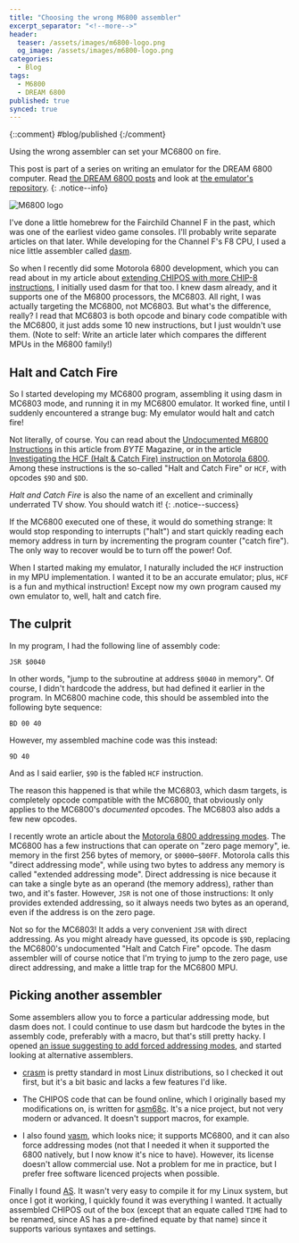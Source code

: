```yaml
---
title: "Choosing the wrong M6800 assembler"
excerpt_separator: "<!--more-->"
header: 
  teaser: /assets/images/m6800-logo.png
  og_image: /assets/images/m6800-logo.png
categories:
  - Blog
tags:
  - M6800
  - DREAM 6800
published: true
synced: true
---
```

{::comment}
#blog/published
{:/comment}

Using the wrong assembler can set your MC6800 on fire.
<!--more-->

This post is part of a series on writing an emulator for the DREAM 6800 computer. Read [the DREAM 6800 posts](/tags/#dream-6800) and look at [the emulator's repository](https://github.com/tobiasvl/drom).
{: .notice--info}

![M6800 logo](../../assets/images/m6800-logo.png)

I've done a little homebrew for the Fairchild Channel F in the past, which was one of the earliest video game consoles. I'll probably write separate articles on that later. While developing for the Channel F's F8 CPU, I used a nice little assembler called [dasm](https://github.com/dasm-assembler/dasm).

So when I recently did some Motorola 6800 development, which you can read about in my article about [extending CHIPOS with more CHIP-8 instructions](/blog/chipos-hacking), I initially used dasm for that too. I knew dasm already, and it supports one of the M6800 processors, the MC6803. All right, I was actually targeting the MC6800, not MC6803. But what's the difference, really? I read that MC6803 is both opcode and binary code compatible with the MC6800, it just adds some 10 new instructions, but I just wouldn't use them. (Note to self: Write an article later which compares the different MPUs in the M6800 family!)

Halt and Catch Fire
-------------------

So I started developing my MC6800 program, assembling it using dasm in MC6803 mode, and running it in my MC6800 emulator. It worked fine, until I suddenly encountered a strange bug: My emulator would halt and catch fire!

Not literally, of course. You can read about the [Undocumented M6800 Instructions](http://spivey.oriel.ox.ac.uk/wiki3/images/1/1a/Undoc6800.pdf) in this article from _BYTE_ Magazine, or in the article [Investigating the HCF (Halt & Catch Fire) instruction on Motorola 6800](https://x86.fr/investigating-the-halt-and-catch-fire-instruction-on-motorola-6800/). Among these instructions is the so-called "Halt and Catch Fire" or `HCF`, with opcodes `$9D` and `$DD`.

_Halt and Catch Fire_ is also the name of an excellent and criminally underrated TV show. You should watch it!
{: .notice--success}

If the MC6800 executed one of these, it would do something strange: It would stop responding to interrupts ("halt") and start quickly reading each memory address in turn by incrementing the program counter ("catch fire"). The only way to recover would be to turn off the power! Oof.

When I started making my emulator, I naturally included the `HCF` instruction in my MPU implementation. I wanted it to be an accurate emulator; plus, `HCF` is a fun and mythical instruction! Except now my own program caused my own emulator to, well, halt and catch fire.

The culprit
-----------

In my program, I had the following line of assembly code:

    JSR $0040

In other words, "jump to the subroutine at address `$0040` in memory". Of course, I didn't hardcode the address, but had defined it earlier in the program. In MC6800 machine code, this should be assembled into the following byte sequence:

    BD 00 40

However, my assembled machine code was this instead:

    9D 40

And as I said earlier, `$9D` is the fabled `HCF` instruction.

The reason this happened is that while the MC6803, which dasm targets, is completely opcode compatible with the MC6800, that obviously only applies to the MC6800's _documented_ opcodes. The MC6803 also adds a few new opcodes.

I recently wrote an article about the [Motorola 6800 addressing modes](/blog/m6800-addressing-modes). The MC6800 has a few instructions that can operate on "zero page memory", ie. memory in the first 256 bytes of memory, or `$0000`–`$00FF`. Motorola calls this "direct addressing mode", while using two bytes to address any memory is called "extended addressing mode". Direct addressing is nice because it can take a single byte as an operand (the memory address), rather than two, and it's faster. However, `JSR` is not one of those instructions: It only provides extended addressing, so it always needs two bytes as an operand, even if the address is on the zero page.

Not so for the MC6803! It adds a very convenient `JSR` with direct addressing. As you might already have guessed, its opcode is `$9D`, replacing the MC6800's undocumented "Halt and Catch Fire" opcode. The dasm assembler will of course notice that I'm trying to jump to the zero page, use direct addressing, and make a little trap for the MC6800 MPU.

Picking another assembler
-------------------------

Some assemblers allow you to force a particular addressing mode, but dasm does not. I could continue to use dasm but hardcode the bytes in the assembly code, preferably with a macro, but that's still pretty hacky. I opened [an issue suggesting to add forced addressing modes](https://github.com/dasm-assembler/dasm/issues/41), and started looking at alternative assemblers.

* [crasm](http://htmlpreview.github.io/?https://github.com/colinbourassa/crasm/blob/master/crasm.html) is pretty standard in most Linux distributions, so I checked it out first, but it's a bit basic and lacks a few features I'd like.

* The CHIPOS code that can be found online, which I originally based my modifications on, is written for [asm68c](https://sourceforge.net/projects/asm68c/). It's a nice project, but not very modern or advanced. It doesn't support macros, for example.

* I also found [vasm](http://sun.hasenbraten.de/vasm/), which looks nice; it supports MC6800, and it can also force addressing modes (not that I needed it when it supported the 6800 natively, but I now know it's nice to have). However, its license doesn't allow commercial use. Not a problem for me in practice, but I prefer free software licenced projects when possible.

Finally I found [AS](http://john.ccac.rwth-aachen.de:8000/as/). It wasn't very easy to compile it for my Linux system, but once I got it working, I quickly found it was everything I wanted. It actually assembled CHIPOS out of the box (except that an equate called `TIME` had to be renamed, since AS has a pre-defined equate by that name) since it supports various syntaxes and settings.
